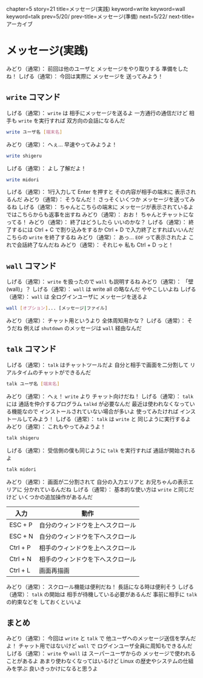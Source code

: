 chapter=5
story=21
title=メッセージ(実践)
keyword=write
keyword=wall
keyword=talk
prev=5/20/
prev-title=メッセージ(準備)
next=5/22/
next-title=アーカイブ

# メッセージ(実践)

みどり（通常）：
  前回は他のユーザと
  メッセージをやり取りする
  準備をしたね！
しげる（通常）：
  今回は実際に
  メッセージを
  送ってみよう！

## `write` コマンド

しげる（通常）：
  `write` は
  相手にメッセージを送るよ
  一方通行の通信だけど
  相手も `write` を実行すれば
  双方向の会話になるんだ

```bash
write ユーザ名 [端末名]
```

みどり（通常）：
  へぇ…
  早速やってみようよ！

```bash
write shigeru
```

しげる（通常）：
  よし
  了解だよ！

```bash
write midori
```

しげる（通常）：
  1行入力して Enter を押すと
  その内容が相手の端末に
  表示されるんだ
みどり（通常）：
  そうなんだ！
  さっそくいくつか
  メッセージを送ってみるね
しげる（通常）：
  ちゃんとこちらの端末に
  メッセージが表示されているよ
  ではこちらからも返事を出すね
みどり（通常）：
  おお！
  ちゃんとチャットになってる！
みどり（通常）：
  終了はどうしたら
  いいのかな？
しげる（通常）：
  終了するには
  Ctrl + C で割り込みをするか
  Ctrl + D で入力終了とすればいいんだ
  こちらの `write` を終了するね
みどり（通常）：
  あっ…
  `EOF` って表示されたよ
  これで会話終了なんだね
みどり（通常）：
  それじゃ
  私も Ctrl + D っと！

## `wall` コマンド

しげる（通常）：
  `write` を扱ったので
  `wall` も説明するね
みどり（通常）：
  「壁(wall)」？
しげる（通常）：
  `wall` は
  write all の略なんだ
  ややこしいよね
しげる（通常）：
  `wall` は
  全ログインユーザに
  メッセージを送るよ

```bash
wall [オプション]... [メッセージ|ファイル]
```

みどり（通常）：
  チャット用というより
  全体周知用かな？
しげる（通常）：
  そうだね
  例えば `shutdown` のメッセージは
  `wall` 経由なんだ

## `talk` コマンド

しげる（通常）：
  `talk` はチャットツールだよ
  自分と相手で画面を二分割して
  リアルタイムのチャットができるんだ

```bash
talk ユーザ名 [端末名]
```

みどり（通常）：
  へぇ！
  `write` より
  チャット向けだね！
しげる（通常）：
  `talk` には
  通話を仲介するプログラム
  `talkd` が必要なんだ
  最近は使われなくなっている機能なので
  インストールされていない場合が多いよ
  使ってみたければ
  インストールしてみよう！
しげる（通常）：
  `talk` は `write` と
  同じように実行するよ
みどり（通常）：
  これもやってみようよ！

```bash
talk shigeru
```

しげる（通常）：
  受信側の僕も同じように
  `talk` を実行すれば
  通話が開始されるよ

```bash
talk midori
```

みどり（通常）：
  画面が二分割されて
  自分の入力エリアと
  お兄ちゃんの表示エリアに
  分かれているんだね
しげる（通常）：
  基本的な使い方は
  `write` と同じだけど
  いくつかの追加操作があるんだ

入力     | 動作
-------- | ----
ESC + P  | 自分のウィンドウを上へスクロール
ESC + N  | 自分のウィンドウを下へスクロール
Ctrl + P | 相手のウィンドウを上へスクロール
Ctrl + N | 相手のウィンドウを下へスクロール
Ctrl + L | 画面再描画

みどり（通常）：
  スクロール機能は便利だね！
  長話になる時は便利そう
しげる（通常）：
  `talk` の開始は
  相手が待機している必要があるんだ
  事前に相手に `talk` の約束などを
  しておくといいよ

## まとめ

みどり（通常）：
  今回は `write` と `talk` で
  他ユーザへのメッセージ送信を学んだよ！
  チャット用ではないけど `wall` で
  ログインユーザ全員に周知もできるんだ
しげる（通常）：
  `write` や `wall` は
  スーパーユーザからの
  メッセージで使われることがあるよ
  あまり使わなくなってはいるけど
  Linux の歴史やシステムの仕組みを学ぶ
  良いきっかけになると思うよ

